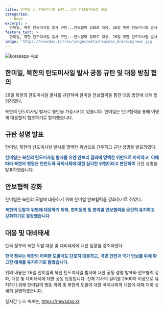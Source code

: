 ```yaml
---
title: 한미일 北 탄도미사일 규탄...3국 안보협력으로 공조
categories:
  - News
excerpt: >
  한미일, 북한 탄도미사일 발사 규탄...안보협력 강화로 대응. 26일 북한 탄도미사일 발사 후 한미일 안보협력을 강화하기로 하며, 북한의 도발에 단호히 대응하기로 했다. 북한의 고체연료 추진체계의 극초음속 중거리탄도미사일(IRBM)로 추정되는 발사체는 폭발 실패한 것으로 보이며, 안보리 결의 위반으로 한반도 안정을 위협한다고 강조됐다. 한국 정부는 어떤 도발에도 대비태세를 유지하고 국민 안전과 안보를 최우선으로 한다고 밝혔다.
feature_text: >
  한미일, 북한 탄도미사일 발사 규탄...안보협력 강화로 대응. 26일 북한 탄도미사일 발사 후 한미일 안보협력을 강화하기로 하며, 북한의 도발에 단호히 대응하기로 했다. 북한의 고체연료 추진체계의 극초음속 중거리탄도미사일(IRBM)로 추정되는 발사체는 폭발 실패한 것으로 보이며, 안보리 결의 위반으로 한반도 안정을 위협한다고 강조됐다. 한국 정부는 어떤 도발에도 대비태세를 유지하고 국민 안전과 안보를 최우선으로 한다고 밝혔다.
image: 'https://newsdao.kr/res/images/meta/newsdao_breakingnews.jpg'
---
```


<p><img src="https://newsdao.kr/res/images/meta/newsdao_breakingnews.jpg" alt="koreaapp 속보" /></p>

<h2 data-ke-size="size26">한미일, 북한의 탄도미사일 발사 공동 규탄 및 대응 방침 협의</h2>

<p data-ke-size="size16">26일 북한의 탄도미사일 발사를 규탄하며 한미일 안보협력을 통한 대응 방안에 대해 협의하였다.</p>

<p>북한의 탄도미사일 발사로 불안을 가중시키고 있습니다. 한미일은 안보협력을 통해 어떻게 대응할지 협조하기로 합의했습니다.</p>

<h2 data-ke-size="size24">규탄 성명 발표</h2>

<p data-ke-size="size16">한미일, 북한의 탄도미사일 발사를 명백한 위반으로 간주하고 규탄 성명을 발표하였다.</p>

<p><strong><span style="color: #1a5490;">한미일</span></strong>은 <strong><span style="color: #1a5490;">북한의 탄도미사일 발사를 유엔 안보리 결의에 명백한 위반으로 파악하고</span></strong>, <strong><span style="color: #1a5490;">이에 따라 북한의 행동은 한반도와 국제사회에 대한 심각한 위협이라고 판단하여</span></strong> 규탄 성명을 발표하였습니다.</p>

<h2 data-ke-size="size24">안보협력 강화</h2>

<p data-ke-size="size16">한미일은 북한의 도발에 대응하기 위해 한미일 안보협력을 강화하기로 하였다.</p>

<p><strong><span style="color: #1a5490;">북한의 도발과 위협에 대응하기 위해</span></strong>, <strong><span style="color: #1a5490;">한미동맹 및 한미일 안보협력을 굳건히 유지하고 강화하기로 결정했습니다.</span></strong></p>

<h2 data-ke-size="size24">대응 및 대비태세</h2>

<p data-ke-size="size16">한국 정부의 북한 도발 대응 및 대비태세에 대한 입장을 강조하였다.</p>

<p><strong><span style="color: #1a5490;">한국 정부는 북한의 어떠한 도발에도 단호히 대응하고</span></strong>, <strong><span style="color: #1a5490;">국민 안전과 국가 안보를 위해 확고한 태세를 유지하기로 밝혔습니다.</span></strong></p>

<p>위의 내용은 26일 한미일의 북한 탄도미사일 발사에 대한 공동 성명 발표와 안보협력 강화, 대응 및 대비태세에 대한 공동 입장입니다. 전체 기사의 길이를 2500자 이상으로 유지하기 위해 한미일의 행동 계획 및 북한의 도발에 대한 국제사회의 대응에 대해 더욱 상세히 설명하겠습니다.</p>
실시간 뉴스 속보는, <a href="https://newsdao.kr" rel="dofollow">https://newsdao.kr</a>


